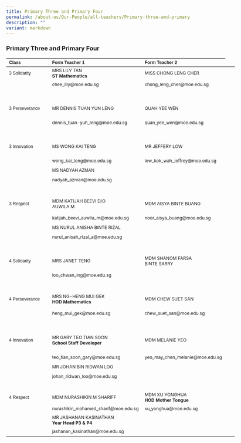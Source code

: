 ```yaml
---
title: Primary Three and Primary Four
permalink: /about-us/Our-People/all-teachers/Primary-three-and-primary-four/
description: ""
variant: markdown
---
```

### **Primary Three and Primary Four**

<table border="0" cellpadding="0" cellspacing="0" style="width:624px">
	<thead>
		<tr>
			<th scope="col" style="text-align:left; width:106px"><span style="font-size:12px"><span style="font-family:Arial,Helvetica,sans-serif">Class</span></span></th>
			<th scope="col" style="text-align:left; width:249px"><span style="font-size:12px"><span style="font-family:Arial,Helvetica,sans-serif">Form Teacher 1</span></span></th>
			<th scope="col" style="text-align:left; width:251px"><span style="font-size:12px"><span style="font-family:Arial,Helvetica,sans-serif">Form Teacher 2</span></span></th>
		</tr>
	</thead>
	<tbody>
		<tr>
			<td style="width:106px"><span style="font-size:12px"><span style="font-family:Arial,Helvetica,sans-serif">3 Solidarity</span></span></td>
			<td style="width:249px"><span style="font-size:12px">MRS LILY TAN<br><strong>ST Mathematics</strong></span></td>
			<td style="width:251px"><span style="font-size:12px">MISS CHONG LENG CHER</span></td>
		</tr>
		<tr>
			<td style="width:216px">&nbsp;</td>
			<td style="width:249px"><span style="font-size:12px">chee_lily@moe.edu.sg</span></td>
			<td style="width:251px"><span style="font-size:12px">chong_leng_cher@moe.edu.sg</span></td>
		</tr>
		<tr>
			<td style="width:216px">&nbsp;</td>
			<td style="width:249px">&nbsp;</td>
			<td style="width:251px">&nbsp;</td>
		</tr>
		<tr>
			<td style="width:1200px">
			<p><span style="font-size:12px"><span style="font-family:Arial,Helvetica,sans-serif">3 Perseverance</span></span></p>
			</td>
			<td style="width:249px"><span style="font-size:12px">MR DENNIS TUAN YUN LENG</span></td>
			<td style="width:251px"><span style="font-size:12px">QUAH YEE WEN</span></td>
		</tr>
		<tr>
			<td style="width:106px">&nbsp;</td>
			<td style="width:249px"><span style="font-size:12px">dennis_tuan-yuh_leng@moe.edu.sg</span></td>
			<td style="width:251px"><span style="font-size:12px">quan_yee_wen@moe.edu.sg</span></td>
		</tr>
		<tr>
			<td style="width:106px">&nbsp;</td>
			<td style="width:249px">&nbsp;</td>
			<td style="width:251px">&nbsp;</td>
		</tr>
		<tr>
			<td style="width:106px">
			<p><span style="font-size:12px"><span style="font-family:Arial,Helvetica,sans-serif">3 Innovation</span></span></p>
			</td>
			<td style="width:210px"><span style="font-size:12px">MS WONG KAI TENG</span></td>
			<td style="width:210px"><span style="font-size:12px">MR JEFFERY LOW</span></td>
		</tr>
		<tr>
			<td style="width:106px">&nbsp;</td>
			<td style="width:249px"><span style="font-size:12px">wong_kai_teng@moe.edu.sg</span></td>
			<td style="width:251px"><span style="font-size:12px">low_kok_wah_jeffrey@moe.edu.sg</span></td>
		</tr>
		<tr>
				</tr><tr>
			<td style="width:106px">&nbsp;</td>
		<td style="width:251px"><span style="font-size:12px"><span style="font-family:Arial,Helvetica,sans-serif">MS NADYAH AZMAN</span></span></td>
			<td style="width:106px">&nbsp;</td>
		</tr>
		<tr>
			<td style="width:106px">&nbsp;</td>
			<td style="width:249px"><span style="font-size:12px">nadyah_azman@moe.edu.sg</span></td>
				<td style="width:106px">&nbsp;</td>
				</tr><tr>
			<td style="width:106px">&nbsp;</td>
			<td style="width:249px">&nbsp;</td>
			<td style="width:251px">&nbsp;</td>
		</tr>
		<tr>
			<td style="width:106px">
			<p><span style="font-size:12px"><span style="font-family:Arial,Helvetica,sans-serif">3 Respect</span></span></p>
			</td>
			<td style="width:249px"><span style="font-size:12px">MDM KATIJAH BEEVI D/O<br>AUWILA M</span></td>
			<td style="width:251px"><span style="font-size:12px">MDM AISYA BINTE BUANG</span></td>
		</tr>
		<tr>
			<td style="width:106px">&nbsp;</td>
			<td style="width:249px"><span style="font-size:12px">katijah_beevi_auwlia_m@moe.edu.sg</span></td>
			<td style="width:251px"><span style="font-size:12px">noor_aisya_buang@moe.edu.sg</span></td>
		</tr>
		<tr>
			<td style="width:106px">&nbsp;</td>
			<td style="width:249px"><span style="font-size:12px">MS NURUL ANISHA BINTE RIZAL</span></td>	
				<td style="width:106px">&nbsp;</td>
		</tr>
		<tr>
			<td style="width:106px">&nbsp;</td>
			<td style="width:249px"><span style="font-size:12px">nurul_anisah_rizal_a@moe.edu.sg</span></td><td style="width:106px">&nbsp;</td>
			<td style="width:249px">&nbsp;</td>
				</tr>
		<tr>
			<td style="width:106px">&nbsp;</td>
			<td style="width:249px">&nbsp;</td>
			<td style="width:251px">&nbsp;</td>
		</tr>
		<tr>
			<td style="width:106px">
			<p><span style="font-size:12px"><span style="font-family:Arial,Helvetica,sans-serif">4 Solidarity</span></span></p>
			</td>
			<td style="width:249px"><span style="font-size:12px">MRS JANET TENG</span></td>
			<td style="width:251px"><span style="font-size:12px">MDM SHANOM FARSA<br> BINTE SARRY</span></td>
		</tr>
		<tr>
			<td style="width:106px">&nbsp;</td>
			<td style="width:249px"><span style="font-size:12px">loo_chwan_ing@moe.edu.sg</span></td>
			<td style="width:251px"><span style="font-size:12px"></span></td>
		</tr>
		<tr>
			<td style="width:106px">&nbsp;</td>
			<td style="width:249px">&nbsp;</td>
			<td style="width:251px">&nbsp;</td>
		</tr>
		<tr>
			<td style="width:106px">
			<p><span style="font-size:12px"><span style="font-family:Arial,Helvetica,sans-serif">4 Perseverance</span></span></p>
			</td>
			<td style="width:249px"><span style="font-size:12px">MRS NG-HENG MUI GEK<br>
			<strong>HOD Mathematics</strong></span></td>
			<td style="width:251px"><span style="font-size:12px">MDM CHEW SUET SAN</span></td>
		</tr>
		<tr>
			<td style="width:106px">&nbsp;</td>
			<td style="width:249px"><span style="font-size:12px">heng_mui_gek@moe.edu.sg</span></td>
			<td style="width:251px"><span style="font-size:12px">chew_suet_san@moe.edu.sg</span></td>
		</tr>
		<tr>
			<td style="width:106px">&nbsp;</td>
			<td style="width:249px">&nbsp;</td>
			<td style="width:251px">&nbsp;</td>
		</tr>
		<tr>
			<td style="width:106px">
			<p><span style="font-size:12px"><span style="font-family:Arial,Helvetica,sans-serif">4 Innovation</span></span></p>
			</td>
			<td style="width:249px">
				<p><span style="font-size:12px">MR GARY  TEO TIAN SOON<br><strong>School Staff Developer</strong></span></p>
			</td>
			<td style="width:251px"><span style="font-size:12px">MDM MELANIE YEO</span></td>
		</tr>
		<tr>
			<td style="width:106px">&nbsp;</td>
			<td style="width:249px"><span style="font-size:12px">teo_tian_soon_gary@moe.edu.sg</span></td>
			<td style="width:251px"><span style="font-size:12px">yeo_may_chen_melanie@moe.edu.sg</span></td>
		</tr>
			<tr>
			<td style="width:106px">&nbsp;</td>
			<td style="width:249px"><span style="font-size:12px">MR JOHAN BIN&nbsp;RIDWAN LOO</span></td>
			<td style="width:251px">&nbsp;</td>
		</tr>
		<tr>
			<td style="width:106px">&nbsp;</td>
			<td style="width:249px"><span style="font-size:12px">johan_ridwan_loo@moe.edu.sg</span></td>
			<td style="width:251px">&nbsp;</td>
		</tr>
		<tr>
			<td style="width:106px">&nbsp;</td>
			<td style="width:249px"><span style="font-size:12px"></span></td>
			<td style="width:106px">&nbsp;</td>
		</tr>
		<tr>
			<td style="width:106px"><span style="font-size:12px"><span style="font-family:Arial,Helvetica,sans-serif">4 Respect</span></span></td>
			<td style="width:249px"><span style="font-size:12px">MDM NURASHIKIN&nbsp;M SHARIFF</span></td>
			<td style="width:251px"><span style="font-size:12px">MDM XU YONGHUA<br>
			<strong>HOD Mother Tongue</strong></span></td>
		</tr>
		<tr>
			<td style="width:106px">&nbsp;</td>
			<td style="width:249px"><span style="font-size:12px">nurashikin_mohamed_sharif@moe.edu.sg</span></td>
			<td style="width:251px"><span style="font-size:12px">xu_yonghua@moe.edu.sg</span></td>
		</tr>
			<tr>
			<td style="width:106px">&nbsp;</td>
	<td style="width:249px"><span style="font-size:12px">MR JASHANAN KASINATHAN<br><strong>Year Head P3 &amp; P4</strong></span></td>
			<td style="width:251px">&nbsp;</td>
		</tr>
		<tr>
			<td style="width:106px">&nbsp;</td>
			<td style="width:249px"><span style="font-size:12px">jashanan_kasinathan@moe.edu.sg</span></td>
			<td style="width:251px">&nbsp;</td>
	</tr><tr>
		</tr>
	</tbody>
</table>

<p>&nbsp;</p>